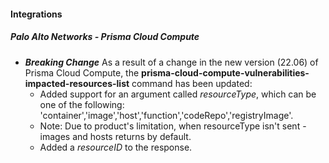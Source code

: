 
#### Integrations
##### Palo Alto Networks - Prisma Cloud Compute
- ***Breaking Change*** As a result of a change in the new version (22.06) of Prisma Cloud Compute, the **prisma-cloud-compute-vulnerabilities-impacted-resources-list** command has been updated:
  - Added support for an argument called *resourceType*, which can be one of the following: 'container','image','host','function','codeRepo','registryImage'.
  - Note: Due to product's limitation, when resourceType isn't sent - images and hosts returns by default.
  - Added a *resourceID* to the response. 